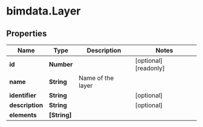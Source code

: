 # bimdata.Layer

## Properties

Name | Type | Description | Notes
------------ | ------------- | ------------- | -------------
**id** | **Number** |  | [optional] [readonly] 
**name** | **String** | Name of the layer | 
**identifier** | **String** |  | [optional] 
**description** | **String** |  | [optional] 
**elements** | **[String]** |  | 


